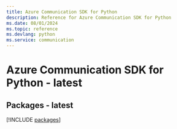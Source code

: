 ```yaml
---
title: Azure Communication SDK for Python
description: Reference for Azure Communication SDK for Python
ms.date: 08/01/2024
ms.topic: reference
ms.devlang: python
ms.service: communication
---
```

# Azure Communication SDK for Python - latest
## Packages - latest
[!INCLUDE [packages](communication-index.md)]